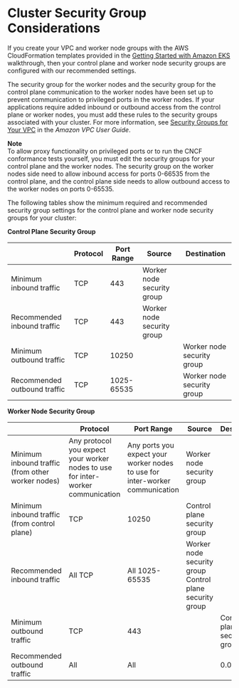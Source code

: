 # Cluster Security Group Considerations<a name="sec-group-reqs"></a>

If you create your VPC and worker node groups with the AWS CloudFormation templates provided in the [Getting Started with Amazon EKS](getting-started.md) walkthrough, then your control plane and worker node security groups are configured with our recommended settings\.

The security group for the worker nodes and the security group for the control plane communication to the worker nodes have been set up to prevent communication to privileged ports in the worker nodes\. If your applications require added inbound or outbound access from the control plane or worker nodes, you must add these rules to the security groups associated with your cluster\. For more information, see [Security Groups for Your VPC](http://docs.aws.amazon.com/AmazonVPC/latest/UserGuide/VPC_SecurityGroups.html) in the *Amazon VPC User Guide*\.

**Note**  
To allow proxy functionality on privileged ports or to run the CNCF conformance tests yourself, you must edit the security groups for your control plane and the worker nodes\. The security group on the worker nodes side need to allow inbound access for ports 0\-66535 from the control plane, and the control plane side needs to allow outbound access to the worker nodes on ports 0\-65535\.

The following tables show the minimum required and recommended security group settings for the control plane and worker node security groups for your cluster:


**Control Plane Security Group**  

|  | Protocol | Port Range | Source | Destination | 
| --- | --- | --- | --- | --- | 
| Minimum inbound traffic |  TCP  |  443  |  Worker node security group  |  | 
| Recommended inbound traffic |  TCP  |  443  |  Worker node security group  |  | 
| Minimum outbound traffic |  TCP  |  10250  |  |  Worker node security group  | 
| Recommended outbound traffic |  TCP  |  1025\-65535  |  |  Worker node security group  | 


**Worker Node Security Group**  

|  | Protocol | Port Range | Source | Destination | 
| --- | --- | --- | --- | --- | 
| Minimum inbound traffic \(from other worker nodes\) |  Any protocol you expect your worker nodes to use for inter\-worker communication  |  Any ports you expect your worker nodes to use for inter\-worker communication  |  Worker node security group  |  | 
| Minimum inbound traffic \(from control plane\) |  TCP  |  10250  |  Control plane security group  |  | 
| Recommended inbound traffic |  All TCP  |  All 1025\-65535  |  Worker node security group Control plane security group  |  | 
| Minimum outbound traffic |  TCP  |  443  |  |  Control plane security group  | 
| Recommended outbound traffic |  All  |  All  |  |  0\.0\.0\.0/0  | 